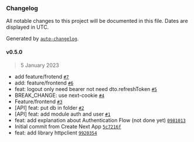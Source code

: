 ### Changelog

All notable changes to this project will be documented in this file. Dates are displayed in UTC.

Generated by [`auto-changelog`](https://github.com/CookPete/auto-changelog).

#### v0.5.0

> 5 January 2023

- add feature/frotend [`#7`](https://github.com/cakrads/next-auth-server-and-client/pull/7)
- add: feature/frontend [`#6`](https://github.com/cakrads/next-auth-server-and-client/pull/6)
- feat: logout only need bearer not need dto.refreshToken [`#5`](https://github.com/cakrads/next-auth-server-and-client/pull/5)
- BREAK_CHANGE: use next-cookie [`#4`](https://github.com/cakrads/next-auth-server-and-client/pull/4)
- Feature/frontend [`#3`](https://github.com/cakrads/next-auth-server-and-client/pull/3)
- [API] feat: put db in folder [`#2`](https://github.com/cakrads/next-auth-server-and-client/pull/2)
- [API] feat: add module auth and user [`#1`](https://github.com/cakrads/next-auth-server-and-client/pull/1)
- feat: add explanation about Authentication Flow (not done yet) [`0981013`](https://github.com/cakrads/next-auth-server-and-client/commit/098101381167fe91829f0a217c381012aa27710a)
- Initial commit from Create Next App [`5c7216f`](https://github.com/cakrads/next-auth-server-and-client/commit/5c7216f71e8d9b710be42ee44338f3fd67d88089)
- feat: add library httpclient [`9920354`](https://github.com/cakrads/next-auth-server-and-client/commit/992035415b2224ade61bf7eab81644b4133264e9)
